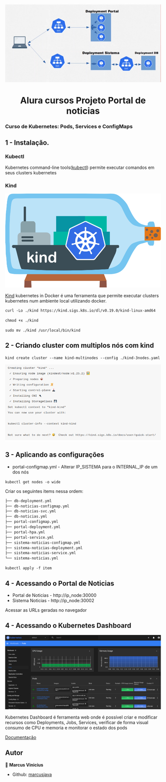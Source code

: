 <p>
  <img alt="Schema" src="./img/deployment.png" />
  
</p>

<h1 align="center">Alura cursos Projeto Portal de noticias </h1>

### Curso de Kubernetes: Pods, Services e ConfigMaps

## 1 - Instalação.

### Kubectl

Kubernetes command-line tools(<a href="https://kubernetes.io/docs/tasks/tools/">kubectl</a>) permite executar comandos em seus clusters kubernetes

### Kind

<p>
  <img alt="Schema" src="./img/kind.png" />
</p>

<a href='https://kind.sigs.k8s.io/' target="_blank">Kind</a> kubernetes in Docker é uma ferramenta que permite executar clusters kubernetes num ambiente local utilizando docker.

```
curl -Lo ./kind https://kind.sigs.k8s.io/dl/v0.19.0/kind-linux-amd64

chmod +x ./kind

sudo mv ./kind /usr/local/bin/kind

```

## 2 - Criando cluster com multiplos nós com kind

`kind create cluster --name kind-multinodes --config ./kind-3nodes.yaml`

<p>
  <img alt="Schema" src="./img/kind_create.png" />
</p>

## 3 - Aplicando as configurações

- portal-configmap.yml - Alterar IP_SISTEMA para o INTERNAL_IP de um dos nós

`kubectl get nodes -o wide`

Criar os seguintes items nessa ordem:

```markdown
├── db-deployment.yml
├── db-noticias-configmap.yml
├── db-noticias-svc.yml
├── db-noticias.yml
├── portal-configmap.yml
├── portal-deployment.yml
├── portal-hpa.yml
├── portal-service.yml
├── sistema-noticias-configmap.yml
├── sistema-noticias-deployment.yml
├── sistema-noticias-service.yml
└── sistema-noticias.yml
```

`kubectl apply -f item`

## 4 - Acessando o Portal de Noticias

- Portal de Noticias - http://ip_node:30000
- Sistema Noticias - http://ip_node:30002

Acessar as URLs geradas no navegador

## 4 - Acessando o Kubernetes Dashboard

<p>
  <img alt="Schema" src="./kubernetes_dashboard.png" />
  
</p>

Kubernetes Dashboard é ferramenta web onde é possível criar e modificar recursos como Deployments, Jobs, Services, verificar de forma visual consumo de CPU e memoria e monitorar o estado dos pods

<a href="https://kubernetes.io/docs/tasks/access-application-cluster/web-ui-dashboard/" target="_blank">Documentação</a>

## Autor

👤 **Marcus Vinicius**

- Github: [marcusjava](https://github.com/marcusjava)
